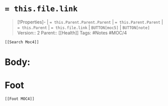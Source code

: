 # `= this.file.link`
>[!Properties]- | `= this.Parent.Parent.Parent` | `= this.Parent.Parent` | `= this.Parent` | `= this.file.link` | `BUTTON[moc5]` | `BUTTON[note]` 
>Version:: 2
>Parent:: [[Health]]
>Tags: #Notes #MOC/4
```meta-bind-embed
[[Search Moc4]]
```
# Body:









# Foot
```meta-bind-embed
[[Foot MOC4]]
```